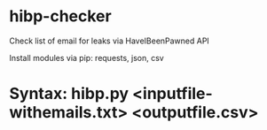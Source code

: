 # hibp-checker
Check list of email for leaks via HaveIBeenPawned API

Install modules via pip: requests, json, csv

# Syntax: hibp.py <inputfile-withemails.txt> <outputfile.csv>
